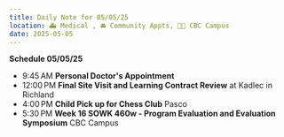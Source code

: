```yaml
---
title: Daily Note for 05/05/25
location: 🚑 Medical , 🚘 Community Appts, 🌃🏫 CBC Campus
date: 2025-05-05
---
```

**Schedule 05/05/25**
- 9:45 AM **Personal Doctor's Appointment**
- 12:00 PM **Final Site Visit and Learning Contract Review** at Kadlec in Richland
- 4:00 PM **Child Pick up for Chess Club** Pasco
- 5:30 PM **Week 16 SOWK 460w - Program Evaluation and Evaluation Symposium** CBC Campus